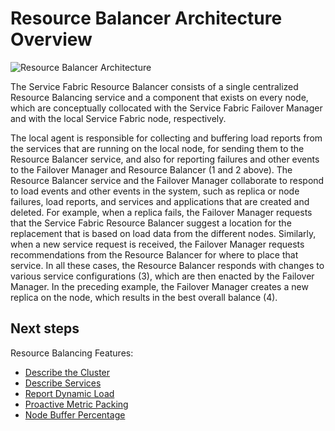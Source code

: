 <properties
   pageTitle="Resource Balancer Architecture"
   description="An architectural overview of Service Fabric's Resource Balancer"
   services="service-fabric"
   documentationCenter=".net"
   authors="abhic"
   manager="timlt"
   editor=""/>

<tags
   ms.service="Service-Fabric"
   ms.devlang="dotnet"
   ms.topic="article"
   ms.tgt_pltfrm="NA"
   ms.workload="NA"
   ms.date="04/27/2015"
   ms.author="abhic"/>

# Resource Balancer Architecture Overview

![Resource Balancer Architecture][Image1]

The Service Fabric Resource Balancer consists of a single centralized Resource Balancing service and a component that exists on every node, which are conceptually collocated with the Service Fabric Failover Manager and with the local Service Fabric node, respectively.

The local agent is responsible for collecting and buffering load reports from the services that are running on the local node, for sending them to the Resource Balancer service, and also for reporting failures and other events to the Failover Manager and Resource Balancer (1 and 2 above). The Resource Balancer service and the Failover Manager collaborate to respond to load events and other events in the system, such as replica or node failures, load reports, and services and applications that are created and deleted. For example, when a replica fails, the Failover Manager requests that the Service Fabric Resource Balancer suggest a location for the replacement that is based on load data from the different nodes. Similarly, when a new service request is received, the Failover Manager requests recommendations from the Resource Balancer for where to place that service. In all these cases, the Resource Balancer responds with changes to various service configurations (3), which are then enacted by the Failover Manager. In the preceding example, the Failover Manager creates a new replica on the node, which results in the best overall balance (4).

<!--Every topic should have next steps and links to the next logical set of content to keep the customer engaged-->
## Next steps

Resource Balancing Features:

- [Describe the Cluster](service-fabric-resource-balancer-cluster-description.md)
- [Describe Services](service-fabric-resource-balancer-service-description.md)
- [Report Dynamic Load](service-fabric-resource-balancer-dynamic-load-reporting.md)
- [Proactive Metric Packing](service-fabric-resource-balancer-proactive-metric-packing.md)
- [Node Buffer Percentage](service-fabric-resource-balancer-node-buffer-percentage.md)

[Image1]: media/service-fabric-resource-balancer-architecture/Service-Fabric-Resource-Balancer-Architecture.png
 